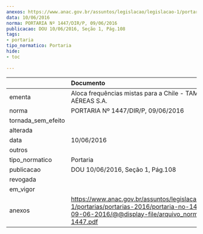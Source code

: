 ```yaml
---
anexos: https://www.anac.gov.br/assuntos/legislacao/legislacao-1/portarias/portarias-2016/portaria-no-1447-dir-p-09-06-2016/@@display-file/arquivo_norma/PA2016-1447.pdf
data: 10/06/2016
norma: PORTARIA Nº 1447/DIR/P, 09/06/2016
publicacao: DOU 10/06/2016, Seção 1, Pág.108
tags:
- portaria
tipo_normatico: Portaria
hide: 
- toc 
 
---
```


|                    | Documento                                                                                                                                                        |
|:-------------------|:-----------------------------------------------------------------------------------------------------------------------------------------------------------------|
| ementa             | Aloca frequências mistas para a Chile - TAM LINHAS AÉREAS S.A.                                                                                                   |
| norma              | PORTARIA Nº 1447/DIR/P, 09/06/2016                                                                                                                               |
| tornada_sem_efeito |                                                                                                                                                                  |
| alterada           |                                                                                                                                                                  |
| data               | 10/06/2016                                                                                                                                                       |
| outros             |                                                                                                                                                                  |
| tipo_normatico     | Portaria                                                                                                                                                         |
| publicacao         | DOU 10/06/2016, Seção 1, Pág.108                                                                                                                                 |
| revogada           |                                                                                                                                                                  |
| em_vigor           |                                                                                                                                                                  |
| anexos             | https://www.anac.gov.br/assuntos/legislacao/legislacao-1/portarias/portarias-2016/portaria-no-1447-dir-p-09-06-2016/@@display-file/arquivo_norma/PA2016-1447.pdf |